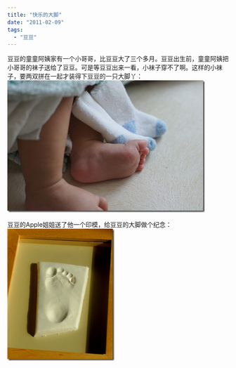 ```yaml
---
title: "快乐的大脚"
date: "2011-02-09"
tags: 
  - "豆豆"
---
```


豆豆的童童阿姨家有一个小哥哥，比豆豆大了三个多月。豆豆出生前，童童阿姨把小哥哥的袜子送给了豆豆。可是等豆豆出来一看，小袜子穿不了啊。这样的小袜子，要两双拼在一起才装得下豆豆的一只大脚丫：  
[![DSC00706](images/dsc00706_thumb.jpg "DSC00706")](http://ruanqizhen.wordpress.com/wp-content/uploads/2011/02/dsc00706.jpg)

豆豆的Apple姐姐送了他一个印模，给豆豆的大脚做个纪念：  
[![image](images/image_thumb1.png "image")](http://ruanqizhen.wordpress.com/wp-content/uploads/2011/02/image1.png)
